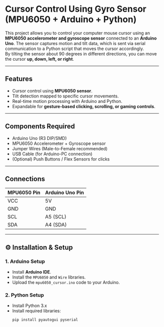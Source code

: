 # Cursor Control Using Gyro Sensor (MPU6050 + Arduino + Python)

This project allows you to control your computer mouse cursor using an **MPU6050 accelerometer and gyroscope sensor** connected to an **Arduino Uno**. The sensor captures motion and tilt data, which is sent via serial communication to a Python script that moves the cursor accordingly.  
By tilting the sensor about 90 degrees in different directions, you can move the cursor **up, down, left, or right**.

---

##  Features
- Cursor control using **MPU6050 sensor**.
- Tilt detection mapped to specific cursor movements.
- Real-time motion processing with Arduino and Python.
- Expandable for **gesture-based clicking, scrolling, or gaming controls**.

---

##  Components Required
- Arduino Uno (R3 DIP/SMD)
- MPU6050 Accelerometer + Gyroscope sensor
- Jumper Wires (Male-to-Female recommended)
- USB Cable (for Arduino-PC connection)
- (Optional) Push Buttons / Flex Sensors for clicks

---

##  Connections
| MPU6050 Pin | Arduino Uno Pin |
|-------------|-----------------|
| VCC         | 5V              |
| GND         | GND             |
| SCL         | A5 (SCL)        |
| SDA         | A4 (SDA)        |

---

## ⚙️ Installation & Setup
### 1. Arduino Setup
- Install **Arduino IDE**.
- Install the `MPU6050` and `Wire` libraries.
- Upload the `mpu6050_cursor.ino` code to your Arduino.

### 2. Python Setup
- Install Python 3.x
- Install required libraries:
  ```bash
  pip install pyautogui pyserial
